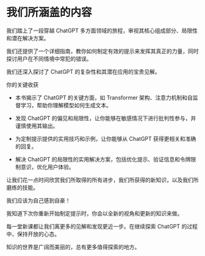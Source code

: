 



# 我们所涵盖的内容



我们踏上了一段穿越 ChatGPT 多方面领域的旅程，审视其核心组成部分、局限性和潜在解决方案。

我们还提供了一个详细指南，教你如何制定有效的提示来发挥其真正的力量，同时探讨用户在不同情境中常犯的错误。

我们还深入探讨了 ChatGPT 的复杂性和其潜在应用的宝贵见解。

你的关键收获

+   本书揭示了 ChatGPT 的关键方面，如 Transformer 架构、注意力机制和自监督学习，帮助你理解模型如何生成文本。

+   发现 ChatGPT 的偏见和局限性，让你能够在敏感情况下进行批判性参与，并谨慎使用其输出。

+   为定制提示提供的实用技巧和示例，让你能够从 ChatGPT 获得更相关和准确的回复。

+   解决 ChatGPT 的局限性的实用解决方案，包括优化提示、验证信息和令牌限制意识，优化用户体验。

让我们花一点时间欣赏我们所取得的所有进步，我们所获得的新知识，以及我们所磨练的技能。

我们应该为自己感到自豪！

我知道下次你重新开始制定提示时，你会以全新的视角和更新的知识来做。 

每一堂新课都让我们离更多的见解和发现更近一步。在继续探索 ChatGPT 的过程中，保持开放的心态。

知识的世界是广阔而美丽的，总有更多值得探索的地方。
